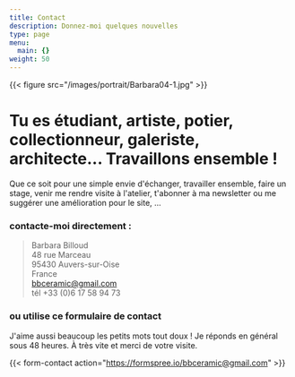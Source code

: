 ```yaml
---
title: Contact
description: Donnez-moi quelques nouvelles
type: page
menu:
  main: {}
weight: 50
---
```


{{< figure src="/images/portrait/Barbara04-1.jpg" >}}
# Tu es étudiant, artiste, potier, collectionneur, galeriste, architecte... Travaillons ensemble ! 

Que ce soit pour une simple envie d'échanger,  travailler ensemble, faire un stage, venir me rendre visite à l'atelier, t'abonner à ma newsletter ou me suggérer une amélioration pour le site, ... 
### contacte-moi directement :

> Barbara Billoud<br>48 rue Marceau<br>95430 Auvers-sur-Oise<br>France<br>[bbceramic@gmail.com](mailto:bbceramic@gmail.com)<br>tél +33 (0)6 17 58 94 73

### ou utilise ce formulaire de contact 
J'aime aussi beaucoup les petits mots tout doux ! Je réponds en général sous 48 heures. À très vite et merci de votre visite.

{{< form-contact action="https://formspree.io/bbceramic@gmail.com" >}}
